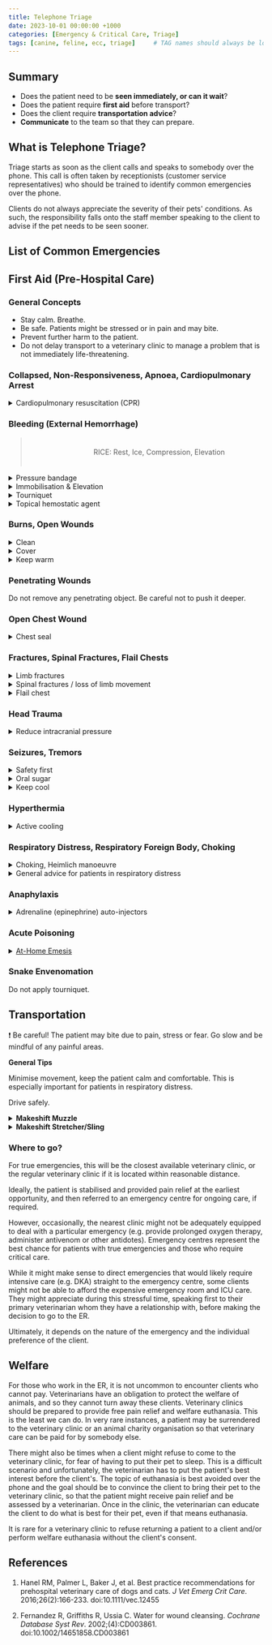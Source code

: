 ```yaml
---
title: Telephone Triage
date: 2023-10-01 00:00:00 +1000
categories: [Emergency & Critical Care, Triage]
tags: [canine, feline, ecc, triage]     # TAG names should always be lowercase
---
```

<!-- Summary -->

## Summary
<ul>
  <li>Does the patient need to be <b>seen immediately, or can it wait</b>?</li>
  <li>Does the patient require <b>first aid</b> before transport?</li>
  <li>Does the client require <b>transportation advice</b>?</li>
  <li><b>Communicate</b> to the team so that they can prepare.</li>
</ul>

<!-- What is Phone Triage? -->

## What is Telephone Triage?

Triage starts as soon as the client calls and speaks to somebody over the phone. This call is often taken by receptionists (customer service representatives) who should be trained to identify common emergencies over the phone.

Clients do not always appreciate the severity of their pets' conditions. As such, the responsibility falls onto the staff member speaking to the client to advise if the pet needs to be seen sooner.

<!-- List of Common Emergencies -->

## List of Common Emergencies

<!-- ADD TABLE WITH QUESTIONS HERE -->

## 

<!-- First Aid -->

## First Aid (Pre-Hospital Care)

### General Concepts
<ul>
  <li>Stay calm. Breathe.</li>
  <li>Be safe. Patients might be stressed or in pain and may bite.</li>
  <li>Prevent further harm to the patient.</li>
  <li>Do not delay transport to a veterinary clinic to manage a problem that is not immediately life-threatening.</li>
</ul>

<!-- First Aid: CPR -->

### Collapsed, Non-Responsiveness, Apnoea, Cardiopulmonary Arrest
<details>
  <summary>Cardiopulmonary resuscitation (CPR)</summary>
  <ul>
    <li>
    <details>
      <summary>Chest compressions.</summary>
      <ul>
        <li><b>Most dogs (≥ 7kg):</b> Lie the patient on the side. Push firmly on the highest point of the chest. Depress the chest by 1/3 to 1/2. </li>
        <li><b>Cats and small dogs (< 7kg):</b> Use one hand to squeeze directly over the heart, just behind the point of the elbow. Squeeze firmly.</li>
        <li>100-120 compressions per minute, or to the beat of 'Stayin' Alive' by the Bee Gees. Count out the compressions over the phone to help.</li>
      </ul>
    </details>
    </li>
    <li>
    <details>
      <summary>'Mouth-to-snout' breaths.</summary>
      <ul>
        <li>Extend the neck.</li>
        <li>Close the mouth.</li>
        <li>Blow into the nostrils.</li>
        <li>Breaths should be given every 6 seconds (~ 10 brpm).</li>
        <li>If there is only one person performing CPR, 2 quick breaths should be given after every 15 chest compressions.</li>
      </ul>
    </details>
    </li>
    <li>
    <details>
      <summary>Single person CPR</summary>
      <ul>
        <li>Give 2 <i>quick breaths</i> after every 30 chest compressions (~15 seconds).</li>
        <li>Continue this <b>30 compressions :  2 breaths</b> cycle without interruption for 2 minutes, then assess the patient (<5 seconds).</li>
      </ul>
    </details>
    </li>
    <li>
    <details>
      <summary>Multiple persons CPR</summary>
      <ul>
        <li>Give chest compressions and breaths at the same time.</li>
        <li>Continue for 2 minutes, then assess the patient.</li>
        <li>Rotate the person performing chest compressions after every 1-2 cycles.</li>
      </ul>
    </details>
    </li>
    <li>
    <details>
      <summary>When to stop CPR</summary>
      <ul>
        <li>The patient <b>moves</b> or <b>takes a breath</b>.</li>
        <li>A <b>beating heart</b> is felt (ideally a pulse can also be identified)</li>
        <li>Being dead prior to starting CPR and/or CPR without return to spontaneous circulation (ROSC) for > 4 minutes carries a guarded prognosis.<br>It is reasonable to call off CPR after <b>10-15 minutes (~4-6 rounds of CPR)</b>.</li>
        <li>At some point, it would be unreasonable to continue CPR e.g. 1 hour.</li>
      </ul>
    </details>
    </li>
    <li>
    <details>
      <summary>Outcomes</summary>
      <ul>
        <li><b>Successful CPR:</b> Transport the patient to a veterinary clinic ASAP, as reoccurrence of arrest is very likely.</li>
        <li>
          <b>Unsuccessful CPR:</b> Decide whether or not to continue. If so, continue CPR enroute to a veterinary clinic. The clients need to be aware of:
          <ul>
            <li>The <b>guarded prognosis</b> even if the patient was brought into a veterinary clinic.</li>
            <li>The <b>prolonged hospital stay</b> required after a cardiopulmonary arrest event. This will be <b>very expensive</b>.</li>
          </ul>
        </li>
      </ul>
    </details>
    </li>
  </ul>
</details>

<!-- First Aid: Bleeding -->

### Bleeding (External Hemorrhage)

<blockquote style="width:100%;padding:20px;text-align:center;">
RICE: Rest, Ice, Compression, Elevation
</blockquote>

<details>
  <summary>Pressure bandage</summary>
  <ul>
    <li>Apply <b><i>firm</i> pressure</b> over the source of bleeding using a bandaging material or a clean cloth.</li>
    <li>
      Wrap the dressing <b>around the limb or body</b> firmly.
      <ul>
        <li>A <u>circumferential</u> pressure bandage is ideal, as non-circumferential dressings do not provide sufficient pressure.</li>
        <li>Do not be afraid of wrapping too tightly.</li>
      </ul>
    </li>
    <li>If <b>strikethrough</b> occurs, do <i>not</i> remove the first dressing. Simply apply more dressing over the first with more pressure.</li>
    <li>
      <b>Penetrating wounds</b>
      <ul>
        <li>Do not remove penetrating object.</li>
        <li>Pack dressing around the penetrating object to create a bulk dressing.</li>
        <li>Be careful not to push the object deeper.</li>
      </ul>
    </li>
  </ul>
</details>

<details>
  <summary>Immobilisation & Elevation</summary>
  <ul>
    <li><b>Restrict movement.</b> Carry patient if possible.</li>
    <li>
      <i>For bleeding from the extremities:</i>
      <ul>
        <li>A temporary splint/cast can be fashioned out of a rolled newspaper/towel to restrict movement.</li>
        <li>Elevate the wound (above the heart) by 15-30°.</li>
      </ul>
    </li>
  </ul>
</details>

<details>
  <summary>Tourniquet</summary>
  <ul>
    <li>Not recommended. Too dangerous as it can potentially cut off blood supply.</li>
    <li>
      Only use a tourniquet as a last resort if:
      <ul>
        <li>Hemorrhage is severe and life-threatening, e.g. arterial bleeding, and;</li>
        <li>Other attempts at hemostasis have failed, and;</li>
        <li>Recognising that the limb or tail might require amputation.</li>
      </ul>
    </li>
    <li>
      <details>
        <summary>How to apply a tourniquet.</summary>
        <ul>
          <li>Use a wide (2-inch or more) piece of cloth and wrap it around the limb twice and tie it into a knot.</li>
          <li>Tie a short stick or similar object into the knot as well. Twist the stick to tighten the tourniquet until the bleeding stops.</li>
          <li>Secure the stick in place with another piece of cloth and write down the time it was applied.</li>
          <li>Loosen the tourniquet every 20 minutes for 15 to 20 seconds.</li>
        </ul>
      </details>
    </li>
  </ul>
</details>

<details>
  <summary>Topical hemostatic agent</summary>
  <ul>
    <li>There are many available, with different active ingredients and varying efficacy.</li>
    <li>Some produce an exothermic reaction when activated, which can burn the patient, and should be avoided.</li>
    <li>There are little to no studies on the veterinary use of these hemostatic agents, so much of the application is extrapolated from human medicine. </li>
  </ul>
  <table style="width:100%;">
    <tr style="background-color:rgba(255,255,255,0);border-bottom:0pt;vertical-align:top">
      <td style="white-space:normal;">
        <details>
          <summary>How to use the QuikClot Combat Gauze</summary>
          <ul>
            <li>Pack hemostatic agent into the bleeding wound.</li>
            <li>Apply firm pressure directly over the wound for at least 3 minutes.</li>
            <li>Check that the bleeding has stopped. Do not remove the gauze! It can be left in for up to 24 hours.</li>
            <li>Apply a pressure bandage over the wound and gauze.</li>
          </ul>
        </details>
      </td>
      <td style="width:40%;white-space:normal;"><img src="/assets/images/2023-10-01-telephone-triage/quikclot-combat-gauze.png" alt="QuikClot Combat Gauze"></td>
    </tr>
  </table>
</details>

<!-- Burns / Large Open Wounds -->

### Burns, Open Wounds

<details>
  <summary>Clean</summary>
  <ul>
    <li>
      Irrigate the wound with copious amounts of cool tap water.
      <ul>
        <li>For <b>minor superficial wounds</b>, the longer the better. Aim to wash the wound under running tap water for at least <b>5 minutes</b> if the patient would tolerate.</li>
        <li>For <b>major deeper wounds</b> that require immediate veterinary attention, just try and get any gross contamination off (maximum 1-2 minutes). <b>Do not delay transport</b> to clean the wound thoroughly.</li>
      </ul>
    </li>
    <li><b>Chemical burns:</b> <i>Thorough</i> cleaning to remove all of the offending substance is important. Consider a bath if appropriate.</li>
    <li>Water is just as good as sterile saline for cleaning superficial wounds.<sup>2</sup></li>
  </ul>
</details>

<details>
  <summary>Cover</summary>
  <ul>
    <li>Apply a <b>light dressing</b> to any open wound using bandage material or a clean cloth.</li>
    <li>If the burns or wounds are extensive, prioritise on the larger ones or simply cover the patient with a large clean blanket and do not delay transport to a veterinary clinic.</li>
    <li>For minor superficial wounds to be managed at home, <b>antiseptics</b> can be applied and a sterile dressing should be used.</li>
  </ul>
</details>

<details>
  <summary>Keep warm</summary>
  <ul>For patients with extensive burns covering more than 20% of the body surface area, there is a risk of loss of fluids and hypothermia. Keep the patient warm with a large blanket.</ul>
</details>

<!-- Penetrating Wounds / Open Chest Wounds -->

### Penetrating Wounds

Do not remove any penetrating object. Be careful not to push it deeper.

### Open Chest Wound

<details>
  <summary>Chest seal</summary>
  <ul>
    <li>Cover any open or sucking chest wounds with your hands immediately.</li>
    <li>Cover the wound with occlusive material (e.g. cling wrap, plastic bags) and tape to create an airtight seal.</li>
    <li>The hair around the wound might need to be clipped.</li>
  </ul>
</details>

<!-- Fractures / Spinal Fractures / Flail Chest -->

### Fractures, Spinal Fractures, Flail Chests

<details>
  <summary>Limb fractures</summary>
  <ul>
    <li>Transport to a veterinary clinic immediately.</li>
    <li>Only consider splinting if professional veterinary attention cannot be obtained within 20-30 minutes.</li>
    <li>Be careful of sudden movements which can aggravate the fracture and cause pain.</li>
  </ul>
</details>

<details>
  <summary>Spinal fractures / loss of limb movement</summary>
  <ul>
    <li>Spinal fractures must be considered in all severe trauma, especially where there is loss of hindlimb motor function, flaccid tail etc.</li>
    <li>
      Secure the patient in lateral recumbency onto a study flat backboard with tape applied to
      <ul>
        <li>neck just behind the head</li>
        <li>neck just in front of the forelegs</li>
        <li>chest just behind the forelegs</li>
        <li>abdomen just in front for hindlegs</li>
        <li>over the pelvis</li>
      </ul>
    </li>
    <li>Blankets and towels can be used as a thin layer of soft padding to prevent pressure sores.</li>
  </ul>
</details>

<details>
  <summary>Flail chest</summary>
  <ul>
    <li>It is very painful for the patient to breath, due to excessive movement of the fractured ribs whenever a breath is taken.</li>
    <li>Place the in lateral recumbency, with the <b>flail chest side <i>down</i></b>.</li>
  </ul>
</details>

<!-- Head Trauma -->

### Head Trauma

<details>
  <summary>Reduce intracranial pressure</summary>
  <ul>
    <li>Keep the head and the neck elevated at a 15-30° angle.</li>
    <li>Avoid kinking of the neck.</li>
  </ul>
</details>

<!-- Seizure -->

### Seizures, Tremors

<details>
  <summary>Safety first</summary>
  <ul>
    <li>Check the environment to make sure that the patient cannot injure themselves. Carry the patient to a safe, open space if necessary.</li>
    <li>Do not put your fingers into the mouth of the seizuring patient. Do not worry about tongue-biting.</li>
  </ul>
</details>

<details>
  <summary>Oral sugar</summary>
  <ul>
    <li>If hypoglycemia is suspected (neonates, known diabetics on insulin therapy), give a small amount of honey/syrup/sugar water onto the inside of the lips.</li>
  </ul>
</details>

<details>
  <summary>Keep cool</summary>
  <ul>
    <li>The longer the patient is seizuring/tremoring for, the higher the risk of hyperthermia.</li>
    <li>See hyperthermia.</li>
  </ul>
</details>

<!-- Hyperthermia -->

### Hyperthermia

<details>
  <summary>Active cooling</summary>
  <ul>
    <li>Remove all clothing, including collars and harnesses.</li>
    <li>Immerse or run cold water over the animal.</li>
    <li>Place ice packs/ice cubes or anything cold in the groin region (inguen) and armpits (axillae).</li>
    <li>Turn on the aircon, blow a fan directly onto the patient, and/or wind down the windows when travelling in the car.</li>
  </ul>
</details>

<!-- Respiratory Distress -->

### Respiratory Distress, Respiratory Foreign Body, Choking

<details>
  <summary>Choking, Heimlich manoeuvre</summary>
  <ul>
    <li>
      Check for choking
      <ul>
        <li>Open the mouth and <b>look</b> for any obvious foreign body at the back of the mouth.</li>
        <li>If so, attempt to remove the foreign body by getting two fingers behind it and push it forwards and out. Be careful not to push the foreign body deeper.</li>
        <li>If not, use two fingers to swipe and clear the back of the mouth and pharynx.</li>
      </ul>
    </li>
    <li>
      Heimlich manoeuvre
      <ul>
        <li>Do not perform the Heimlick manoeuvre if the foreign body is sharp e.g. sticks, glass, bones.</li>
        <li>
          <details>
            <summary>Standing</summary>
            <ul>
              <li>Stand behind the patient.</li>
              <li>Lean over and wrap your arms the patient in a 'bear hug', with the fists placed just behind (caudal) to the last breastbone (sternum/xiphoid).</li>
              <li>Apply 3 quick and firm upwards thrusts into the abdomen,</li>
              <li>Repeat another 1-2 times if unsuccessful.</li>
            </ul>
          </details>
        </li>
        <li>
          <details>
            <summary>Lateral</summary>
            <ul>
              <li>Lie patient on the side.</li>
              <li>Extend the head and neck.</li>
              <li>Apply a quick and firm thrust over the ribs, compressing the thorax.</li>
              <li>Repeat another 1-2 times if unsuccessful.</li>
            </ul>
          </details>
        </li>
      </ul>
    </li>
  </ul>
</details>

<details>
  <summary>General advice for patients in respiratory distress</summary>
  <ul>
    <li>Minimise activity and stress.</li>
    <li>Keep the patient cool.</li>
    <li>Keep the patient in sternal recumbency or whatever is easiest for him/her to breathe.</li>
  </ul>
</details>

<!-- Anaphylaxis -->

### Anaphylaxis

<details>
  <summary>Adrenaline (epinephrine) auto-injectors</summary>
  <ul>
    <li>Indicated to use if patient is showing signs of cardiovascular (depression, collapse) or respiratory (dyspnoea) instability due to suspected anaphylaxis.</li>
    <li>
      <details>
        <summary>EpiPen® and Anapen® are available in Australia. They come in the following formulations:</summary>
        <ul>
          <li>EpiPen® Junior (150 microgram)</li>
          <li>EpiPen® (300 microgram)</li>
          <li>Anapen® 150 (Jr) (150 microgram)</li>
          <li>Anapen® 300 (300 microgram)</li>
          <li>Anapen® 500 (500 microgram)</li>
        </ul>
      </details>
    </li>
    <li>
      <details>
        <summary>Ideal dose (low dose adrenaline ~ 0.01 mg/kg)</summary>
        <ul>
          <li>< 20kg patient: 150 mcg</li>
          <li>≥ 20kg patient: 300 mcg</li>
          <li>≥ 40kg patient: 500 mcg</li>
          <li>However, practically any strength of adrenaline will do, as it is unlikely that there will be a choice. A 500 mcg dose to a 5 kg patient will correspond to high dose adrenaline of 0.1 mg/kg.</li>
        </ul>
      </details>
    </li>
    <li>
      <details>
        <summary>How to use</summary>
        <table style="width:100%;">
          <tr style="background-color:rgba(255,255,255,0);border-bottom:0px">
            <td style="white-space:normal;"><img src="/assets/images/2023-10-01-telephone-triage/epipen.jpg" alt="How to use an EpiPen"></td>
            <td style="white-space:normal;"><img src="/assets/images/2023-10-01-telephone-triage/anapen.jpg" alt="How to use an Anapen"></td>
          </tr>
        </table>
      </details>
    </li>
  </ul>
</details>

<!-- Poisoning / Snake Envenomation -->

### Acute Poisoning

<details>
  <summary><a href="/posts/emesis">At-Home Emesis</a></summary>
  <ul>
    <li>In general, clients should <i>not</i> be advised to induce emesis at home, especially to avoid a trip to the veterinary clinic.</li>
    <li>However, if the patient has ingested a lethal dose of toxin and is unable to present to a veterinary clinic in time, this may be the only way of saving the patient.</li>
    <li>
      <details>
        <summary>3% hydrogen peroxide</summary>
        <ul>
          <li>2.2 ml/kg (1 ml/lb) PO, up to a maximum of 45ml regardless of size.</li>
          <li>May be repeated once after 10-15 minutes if emesis does not occur.</li>
          <li>Must be <i>3%</i> concentration, not any higher.</li>
          <li>Do <i>not</i> use in cats.</li>
        </ul>
      </details>
    </li>
    <li>
      <details>
        <summary>Sodium Carbonate (Lectric washing soda crystals, soda ash)</summary>
        <ul>
          <li>One crystal orally. Use a smaller crystal for smaller patients.</li>
          <li>Do <i>not</i> confuse baking soda, washing detergent or caustic soda for washing soda.</li>
          <li>Do <i>not</i> use powdered washing soda.</li>
        </ul>
      </details>
    </li>
  </ul>
</details>

### Snake Envenomation

Do not apply tourniquet.

<!-- Transportation -->

## Transportation

&#10071; Be careful! The patient may bite due to pain, stress or fear. Go slow and be mindful of any painful areas.

<b>General Tips</b>

Minimise movement, keep the patient calm and comfortable. This is especially important for patients in respiratory distress.

Drive safely.

<details>
  <summary><b>Makeshift Muzzle</b></summary>
  <ul>
    A makeshift muzzle using a dog leash, tie or a piece of rope can be very helpful to secure dogs who might bite.
    <img src="/assets/images/2023-10-01-telephone-triage/makeshift-muzzle.png" alt="How to make a make-shift muzzle">
  </ul>
</details>

<details>
  <summary><b>Makeshift Stretcher/Sling</b></summary>
  <ul>
    A large towel or blanket can be used as a make-shift stretcher for non-ambulatory large dogs.
    <br>If the patient is weak but still have some movement in the legs, a larget towel can be used as a sling under the pelvis to support their weight to help them walk.
  </ul>
</details>

### Where to go?

For true emergencies, this will be the closest available veterinary clinic, or the regular veterinary clinic if it is located within reasonable distance.

Ideally, the patient is stabilised and provided pain relief at the earliest opportunity, and then referred to an emergency centre for ongoing care, if required.

However, occasionally, the nearest clinic might not be adequately equipped to deal with a particular emergency (e.g. provide prolonged oxygen therapy, administer antivenom or other antidotes). Emergency centres represent the best chance for patients with true emergencies and those who require critical care.

While it might make sense to direct emergencies that would likely require intensive care (e.g. DKA) straight to the emergency centre, some clients might not be able to afford the expensive emergency room and ICU care. They might appreciate during this stressful time, speaking first to their primary veterinarian whom they have a relationship with, before making the decision to go to the ER.

Ultimately, it depends on the nature of the emergency and the individual preference of the client.

<!-- Others -->

## Welfare

For those who work in the ER, it is not uncommon to encounter clients who cannot pay. Veterinarians have an obligation to protect the welfare of animals, and so they cannot turn away these clients. Veterinary clinics should be prepared to provide free pain relief and welfare euthanasia. This is the least we can do. In very rare instances, a patient may be surrendered to the veterinary clinic or an animal charity organisation so that veterinary care can be paid for by somebody else.

There might also be times when a client might refuse to come to the veterinary clinic, for fear of having to put their pet to sleep. This is a difficult scenario and unfortunately, the veterinarian has to put the patient's best interest before the client's. The topic of euthanasia is best avoided over the phone and the goal should be to convince the client to bring their pet to the veterinary clinic, so that the patient might receive pain relief and be assessed by a veterinarian. Once in the clinic, the veterinarian can educate the client to do what is best for their pet, even if that means euthanasia.

It is rare for a veterinary clinic to refuse returning a patient to a client and/or perform welfare euthanasia without the client's consent.

## References

1. Hanel RM, Palmer L, Baker J, et al. Best practice recommendations for prehospital veterinary care of dogs and cats. *J Vet Emerg Crit Care*. 2016;26(2):166-233. doi:10.1111/vec.12455

2. Fernandez R, Griffiths R, Ussia C. Water for wound cleansing. *Cochrane Database Syst Rev*. 2002;(4):CD003861. doi:10.1002/14651858.CD003861